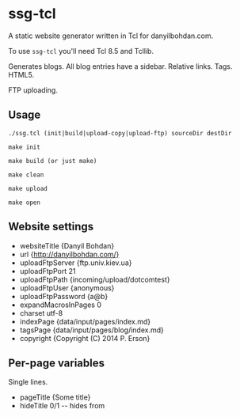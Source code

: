 ssg-tcl
=======

A static website generator written in Tcl for danyilbohdan.com.

To use `ssg-tcl` you'll need Tcl 8.5 and Tcllib.

Generates blogs. All blog entries have a sidebar. Relative links.
Tags. HTML5.

FTP uploading.

Usage
-----

    ./ssg.tcl (init|build|upload-copy|upload-ftp) sourceDir destDir

    make init

    make build (or just make)

    make clean

    make upload

    make open

Website settings
----------------
* websiteTitle {Danyil Bohdan}
* url {http://danyilbohdan.com/}
* uploadFtpServer {ftp.univ.kiev.ua}
* uploadFtpPort 21
* uploadFtpPath {incoming/upload/dotcomtest}
* uploadFtpUser {anonymous}
* uploadFtpPassword {a@b}
* expandMacrosInPages 0
* charset utf-8
* indexPage {data/input/pages/index.md}
* tagsPage {data/input/pages/blog/index.md}
* copyright {Copyright (C) 2014 P. Erson}

Per-page variables
------------------
Single lines.

* pageTitle {Some title}
* hideTitle 0/1 -- hides from <title> and <article>
* blogEntry 0/1
* hideFromList 0/1
* hideSidebar 0/1
* hidePostTags 0/1
* hideFooter 0/1
* 0 0/1
* date
* tags {tag1 tag2 {tag three with multiple words} {tag four} tag-five}
* headExtra {<link rel="stylesheet" href="./page-specific.css">}

Multiline page variables and manipulating website variables just for the
current page: set `expandMacrosInPages` to `1` and use macros like

	<%
	dict set pages $currentPageId variables headExtra {
		<link rel="stylesheet"
		href="./contact.css">
	}
	set websiteTitle blah
	lindex ""
	%>